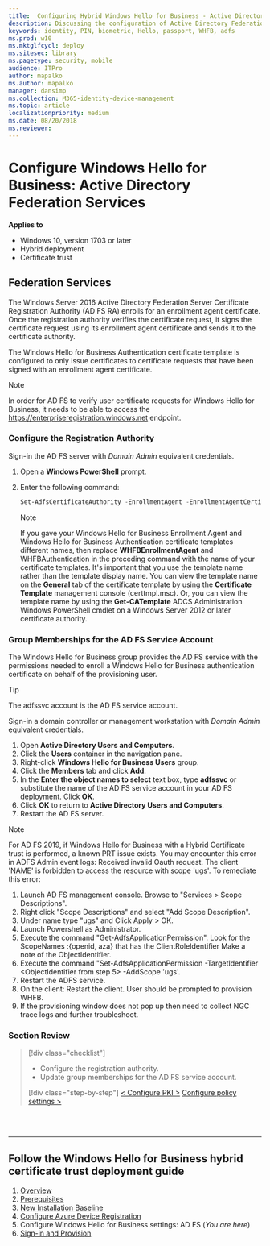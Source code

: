 ```yaml
---
title:  Configuring Hybrid Windows Hello for Business - Active Directory Federation Services (ADFS)
description: Discussing the configuration of Active Directory Federation Services (ADFS) in a Hybrid deployment of Windows Hello for Business
keywords: identity, PIN, biometric, Hello, passport, WHFB, adfs
ms.prod: w10
ms.mktglfcycl: deploy
ms.sitesec: library
ms.pagetype: security, mobile
audience: ITPro
author: mapalko
ms.author: mapalko
manager: dansimp
ms.collection: M365-identity-device-management
ms.topic: article
localizationpriority: medium
ms.date: 08/20/2018
ms.reviewer: 
---
```

# Configure Windows Hello for Business: Active Directory Federation Services

**Applies to**

- Windows 10, version 1703 or later
- Hybrid deployment
- Certificate trust

## Federation Services

The Windows Server 2016 Active Directory Federation Server Certificate Registration Authority (AD FS RA) enrolls for an enrollment agent certificate. Once the registration authority verifies the certificate request, it signs the certificate request using its enrollment agent certificate and sends it to the certificate authority.

The Windows Hello for Business Authentication certificate template is configured to only issue certificates to certificate requests that have been signed with an enrollment agent certificate.

> [!NOTE]
> In order for AD FS to verify user certificate requests for Windows Hello for Business, it needs to be able to access the https://enterpriseregistration.windows.net endpoint.

### Configure the Registration Authority

Sign-in the AD FS server with *Domain Admin* equivalent credentials. 

1. Open a **Windows PowerShell** prompt.
2. Enter the following command:
  
    ```PowerShell
    Set-AdfsCertificateAuthority -EnrollmentAgent -EnrollmentAgentCertificateTemplate WHFBEnrollmentAgent -WindowsHelloCertificateTemplate WHFBAuthentication -WindowsHelloCertificateProxyEnabled $true
    ```

    >[!NOTE]
    > If you gave your Windows Hello for Business Enrollment Agent and Windows Hello for Business Authentication certificate templates different names, then replace **WHFBEnrollmentAgent** and WHFBAuthentication in the preceding command with the name of your certificate templates.  It's important that you use the template name rather than the template display name.  You can view the template name on the **General** tab of the certificate template by using the **Certificate Template** management console (certtmpl.msc).  Or, you can view the template name by using the **Get-CATemplate** ADCS Administration Windows PowerShell cmdlet on a Windows Server 2012 or later certificate authority.

### Group Memberships for the AD FS Service Account

The Windows Hello for Business group provides the AD FS service with the permissions needed to enroll a Windows Hello for Business authentication certificate on behalf of the provisioning user.

> [!TIP]
> The adfssvc account is the AD FS service account.

Sign-in a domain controller or management workstation with _Domain Admin_ equivalent credentials.

1. Open **Active Directory Users and Computers**.
2. Click the **Users** container in the navigation pane.
3. Right-click **Windows Hello for Business Users** group.
4. Click the **Members** tab and click **Add**.
5. In the **Enter the object names to select** text box, type **adfssvc** or substitute the name of the AD FS service account in your AD FS deployment.  Click **OK**.
6. Click **OK** to return to **Active Directory Users and Computers**.
7. Restart the AD FS server.

> [!NOTE] 
>For AD FS 2019, if Windows Hello for Business with a Hybrid Certificate trust is performed, a known PRT issue exists. You may encounter this error in ADFS Admin event logs: Received invalid Oauth request. The client 'NAME' is forbidden to access the resource with scope 'ugs'. To remediate this error:
>
> 1. Launch AD FS management console. Browse to "Services > Scope Descriptions".
> 2. Right click "Scope Descriptions" and select "Add Scope Description".
> 3. Under name type "ugs" and Click Apply > OK.
> 4. Launch Powershell as Administrator.
> 5. Execute the command "Get-AdfsApplicationPermission". Look for the ScopeNames :{openid, aza} that has the ClientRoleIdentifier Make a note of the ObjectIdentifier.
> 6. Execute the command "Set-AdfsApplicationPermission -TargetIdentifier <ObjectIdentifier from step 5> -AddScope 'ugs'.
> 7. Restart the ADFS service.
> 8. On the client: Restart the client. User should be prompted to provision WHFB.
> 9. If the provisioning window does not pop up then need to collect NGC trace logs and further troubleshoot.

### Section Review

> [!div class="checklist"]
> * Configure the registration authority.
> * Update group memberships for the AD FS service account.
> 
> 
> [!div class="step-by-step"]
> [< Configure PKI >](hello-hybrid-cert-whfb-settings-pki.md)
> [Configure policy settings >](hello-hybrid-cert-whfb-settings-policy.md)

<br><br>

<hr>

## Follow the Windows Hello for Business hybrid certificate trust deployment guide
1. [Overview](hello-hybrid-cert-trust.md)
2. [Prerequisites](hello-hybrid-cert-trust-prereqs.md)
3. [New Installation Baseline](hello-hybrid-cert-new-install.md)
4. [Configure Azure Device Registration](hello-hybrid-cert-trust-devreg.md)
5. Configure Windows Hello for Business settings: AD FS (*You are here*)
6. [Sign-in and Provision](hello-hybrid-cert-whfb-provision.md)

